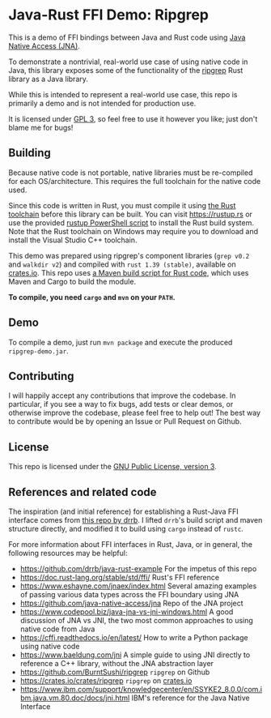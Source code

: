 # Java-Rust FFI Demo: Ripgrep

This is a demo of FFI bindings between Java and Rust code using [Java Native Access (JNA)](https://github.com/java-native-access/jna).

To demonstrate a nontrivial, real-world use case of using native code in Java,
this library exposes some of the functionality of the [ripgrep](https://github.com/BurntSushi/ripgrep) Rust library as a Java library.

While this is intended to represent a real-world use case,
this repo is primarily a demo and is not intended for production use.

It is licensed under [GPL 3](https://www.gnu.org/licenses/gpl-3.0.en.html), so feel free to use it however you like; just don't blame me for bugs!

## Building
Because native code is not portable, native libraries must be re-compiled for each OS/architecture.
This requires the full toolchain for the native code used.

Since this code is written in Rust, you must compile it using [the Rust toolchain](https://rustup.rs/) before this library can be built.
You can visit https://rustup.rs or use the provided [rustup PowerShell script](src/build/scripts/rustup.ps1) to install the Rust build system.
Note that the Rust toolchain on Windows may require you to download and install the Visual Studio C++ toolchain.

This demo was prepared using ripgrep's component libraries (`grep v0.2` and `walkdir v2`) and compiled with `rust 1.39 (stable)`, available on [crates.io](https://crates.io).
This repo uses [a Maven build script for Rust code](src/build/java/com/github/drrb/javarust/build/CargoBuild.java),
which uses Maven and Cargo to build the module. 

**To compile, you need `cargo` and `mvn` on your `PATH`.**

## Demo
To compile a demo, just run `mvn package` and execute the produced `ripgrep-demo.jar`.

## Contributing
I will happily accept any contributions that improve the codebase.
In particular, if you see a way to fix bugs, add tests or clear demos, or otherwise improve the codebase, please feel free to help out!
The best way to contribute would be by opening an Issue or Pull Request on Github.

## License
This repo is licensed under the [GNU Public License, version 3](https://www.gnu.org/licenses/gpl-3.0.en.html).

## References and related code
The inspiration (and initial reference) for establishing a Rust-Java FFI interface comes from [this repo by drrb](https://github.com/drrb/java-rust-example). I lifted `drrb`'s build script and maven structure directly, and modified it to build using `cargo` instead of `rustc`.

For more information about FFI interfaces in Rust, Java, or in general, the following resources  may be helpful:

- https://github.com/drrb/java-rust-example For the impetus of this repo
- https://doc.rust-lang.org/stable/std/ffi/ Rust's FFI reference
- https://www.eshayne.com/jnaex/index.html Several amazing examples of passing various data types across the FFI boundary using JNA
- https://github.com/java-native-access/jna Repo of the JNA project
- https://www.codepool.biz/java-jna-vs-jni-windows.html A good discussion of JNA vs JNI, the two most common approaches to using native code from Java
- https://cffi.readthedocs.io/en/latest/ How to write a Python package using native code
- https://www.baeldung.com/jni A simple guide to using JNI directly to reference a C++ library, without the JNA abstraction layer
- https://github.com/BurntSushi/ripgrep `ripgrep` on Github
- https://crates.io/crates/ripgrep `ripgrep` on [crates.io](https://crates.io)
- https://www.ibm.com/support/knowledgecenter/en/SSYKE2_8.0.0/com.ibm.java.vm.80.doc/docs/jni.html IBM's reference for the Java Native Interface

